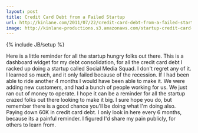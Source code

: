 ```yaml
---
layout: post
title: Credit Card Debt from a Failed Startup
url: http://kinlane.com/2011/07/22/credit-card-debt-from-a-failed-startup/
image: http://kinlane-productions.s3.amazonaws.com/startup-credit-card-payments.png
---
```

{% include JB/setup %}
Here is a little reminder for all the startup hungry folks out there.
This is a dashboard widget for my debt consolidation, for all the credit card debt I racked up doing a startup called Social Media Squad.
I don't regret any of it. I learned so much, and it only failed because of the recession. If I had been able to ride another 4 months I would have been able to make it. We were adding new customers, and had a bunch of people working for us. We just ran out of money to operate.
I hope it can be a reminder for all the startup crazed folks out there looking to make it big. I sure hope you do, but remember there is a good chance you'll be doing what I'm doing also. Paying down 60K in credit card debt.
I only look in here every 6 months, because its a painful reminder. I figured I'd share my pain publicly, for others to learn from.
